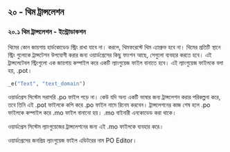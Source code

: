 ## ২০ - থিম ট্রান্সলেশন

### ২০.১ থিম ট্রান্সলেশন - ইন্ট্রোডাকশন


থিমের কোন জায়গায় হার্ডকোডেড স্ট্রিং রাখা যাবে না। করলে, থিমফরেস্টে থিম এ্যাপ্রুভ হবে না। থিমের প্রতিটি স্থানে স্ট্রিং গুলোকে ট্রান্সটেশন উপযোগী করার জন্য ওয়ার্ডপ্রেসের কিছু ফাংশন আছে, সেগুলো ব্যবহার করতে হবে। এই ট্রান্সলেটেবল স্ট্রিংগুলো এক জায়গায় কম্পাইল করে একটি ল্যাংগুয়েজ ফাইল বানাতে হবে। এই ল্যাংগুয়েজ ফাইলকে বলা হয়, .pot।

```php
_e("Text", "text_domain")
```

ওয়ার্ডপ্রেস সিস্টেম সরাসরি .po ফাইল পড়ে না। 
কেউ যদি অন্য একটি ভাষার জন্য ট্রান্সলেশন করার পরিকল্পনা করে, তবে তিনি এই .pot ফাইলকে কপি করে .po ফাইল নামে রিনেম করবেন। ট্রান্সলেশনের কাজ শেষ হলে .po ফাইলকে কম্পাইল করে .mo ফাইল বানানো হয়। .mo বাইনারী এনকোডেড করা থাকে।

ওয়ার্ডপ্রেস সিস্টেম ল্যাংগুয়েজের ট্রান্সলেশনের জন্য এই .mo ফাইলকে ব্যবহার করে।

ওয়ার্ডপ্রেসের জনপ্রিয় ল্যাংগুয়েজ ফাইল এডিটরের নাম PO Editor।
